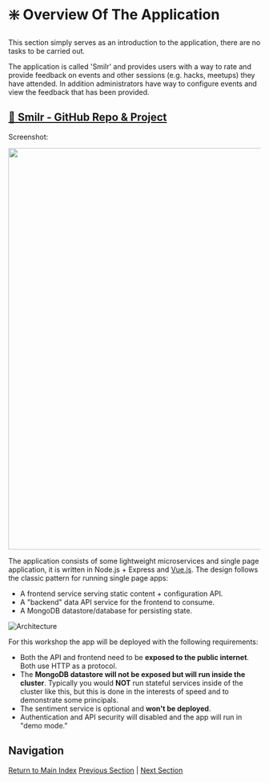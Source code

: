 # ❇️ Overview Of The Application

This section simply serves as an introduction to the application, there are no tasks to be carried out.

The application is called 'Smilr' and provides users with a way to rate and provide feedback on events
and other sessions (e.g. hacks, meetups) they have attended. In addition administrators have way to
configure events and view the feedback that has been provided.

## [📃 Smilr - GitHub Repo & Project](https://github.com/benc-uk/smilr)

Screenshot:

<image src="./screenshot.png" style="width:800px" />

The application consists of some lightweight microservices and single page application, it is written
in Node.js + Express and [Vue.js](https://vuejs.org/). The design follows the classic pattern for
running single page apps:

- A frontend service serving static content + configuration API.
- A "backend" data API service for the frontend to consume.
- A MongoDB datastore/database for persisting state.

![Architecture](./architecture.png)

For this workshop the app will be deployed with the following requirements:

- Both the API and frontend need to be **exposed to the public internet**. Both use HTTP as a protocol.
- The **MongoDB datastore will not be exposed but will run inside the cluster**. Typically you would **NOT** run stateful services inside of the cluster like this, but this is done in the interests of speed and to demonstrate some principals.
- The sentiment service is optional and **won't be deployed**.
- Authentication and API security will disabled and the app will run in "demo mode."

## Navigation

[Return to Main Index](../readme.md)
[Previous Section](../02-container-registry/readme.md) | [Next Section](../04-deployment/readme.md)
